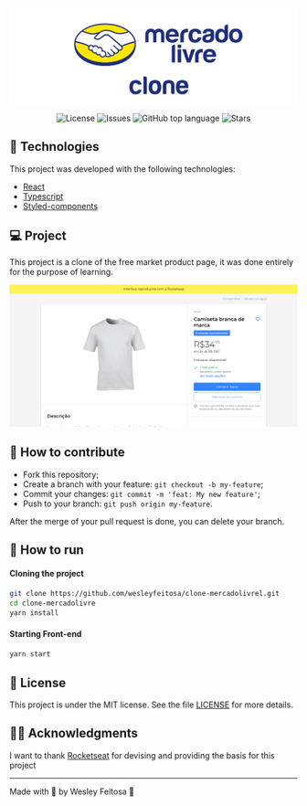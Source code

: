 <img alt="Logo Clone Mercado Livre" src="src/assets/Clone-Mercado-livre.png" />

<p align="center">

  <a href="LICENSE" style="text-decoration: none">
    <img alt="License" src="https://img.shields.io/github/license/wesleyfeitosa/clone-mercadolivre?color=FFE700" />
  </a>

  <a href="https://github.com/wesleyfeitosa/clone-mercadolivre/issues" style="text-decoration: none">
    <img alt="Issues" src="https://img.shields.io/github/issues/wesleyfeitosa/clone-mercadolivre?color=FFE700" />
  </a>

  <a href="#" style="text-decoration: none">
    <img alt="GitHub top language" src="https://img.shields.io/github/languages/top/wesleyfeitosa/clone-mercadolivre?color=FFE700" />
  </a>

  <a href="https://github.com/wesleyfeitosa/clone-mercadolivre/stargazers" style="text-decoration: none">
    <img alt="Stars" src="https://img.shields.io/github/stars/wesleyfeitosa/clone-mercadolivre?style=social" />
  </a>

</p>

## :rocket: Technologies

This project was developed with the following technologies:

- [React](https://reactjs.org)
- [Typescript](https://www.typescriptlang.org/)
- [Styled-components](https://styled-components.com/)

## 💻 Project

This project is a clone of the free market product page, it was done entirely for the purpose of learning.

<img alt="front page mercado livre" src="src/assets/clone-mercadolivre.png" />

## 🤔 How to contribute

- Fork this repository;
- Create a branch with your feature: `git checkout -b my-feature`;
- Commit your changes: `git commit -m 'feat: My new feature'`;
- Push to your branch: `git push origin my-feature`.

After the merge of your pull request is done, you can delete your branch.

## 🔖 How to run

#### Cloning the project
```sh
git clone https://github.com/wesleyfeitosa/clone-mercadolivrel.git
cd clone-mercadolivre
yarn install
```

#### Starting Front-end
```sh
yarn start
```

## :memo: License

This project is under the MIT license. See the file [LICENSE](LICENSE) for more details.

## 🙏🏼 Acknowledgments

I want to thank [Rocketseat](https://github.com/Rocketseat) for devising and providing the basis for this project

---

Made with 💜 by Wesley Feitosa :wave:
